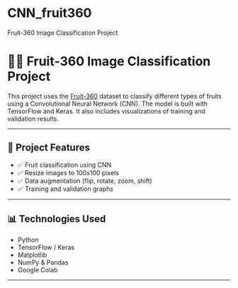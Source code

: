 # CNN_fruit360
Fruit-360 Image Classification Project
# 🍎🍌 Fruit-360 Image Classification Project

This project uses the [Fruit-360](https://www.kaggle.com/datasets/moltean/fruits) dataset to classify different types of fruits using a Convolutional Neural Network (CNN). The model is built with TensorFlow and Keras. It also includes visualizations of training and validation results.

---

## 📁 Project Features

- ✅ Fruit classification using CNN
- ✅ Resize images to 100x100 pixels
- ✅ Data augmentation (flip, rotate, zoom, shift)
- ✅ Training and validation graphs
  
---

## 📊 Technologies Used

- Python
- TensorFlow / Keras
- Matplotlib
- NumPy & Pandas
- Google Colab

---


